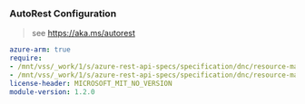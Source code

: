 ### AutoRest Configuration

> see https://aka.ms/autorest

``` yaml
azure-arm: true
require:
- /mnt/vss/_work/1/s/azure-rest-api-specs/specification/dnc/resource-manager/readme.md
- /mnt/vss/_work/1/s/azure-rest-api-specs/specification/dnc/resource-manager/readme.go.md
license-header: MICROSOFT_MIT_NO_VERSION
module-version: 1.2.0

```